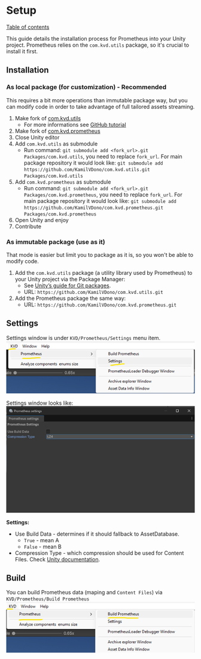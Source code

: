 # Setup

[Table of contents](index.md)

This guide details the installation process for Prometheus into your Unity project. Prometheus relies on the `com.kvd.utils` package, so it's crucial to install it first.

## Installation

### As local package (for customization) - Recommended

This requires a bit more operations than immutable package way, but you can modify code in order to take advantage of full tailored assets streaming.

1. Make fork of [com.kvd.utils](https://github.com/KamilVDono/com.kvd.utils)
   - For more informations see [GitHub tutorial](https://docs.github.com/en/pull-requests/collaborating-with-pull-requests/working-with-forks/fork-a-repo)
2. Make fork of [com.kvd.prometheus](https://github.com/KamilVDono/com.kvd.prometheus)
3. Close Unity editor
4. Add `com.kvd.utils` as submodule
   - Run command: `git submodule add <fork_url>.git Packages/com.kvd.utils`, you need to replace `fork_url`. For main package repository it would look like: `git submodule add https://github.com/KamilVDono/com.kvd.utils.git Packages/com.kvd.utils`
5. Add `com.kvd.prometheus` as submodule
   - Run command: `git submodule add <fork_url>.git Packages/com.kvd.prometheus`, you need to replace `fork_url`. For main package repository it would look like: `git submodule add https://github.com/KamilVDono/com.kvd.prometheus.git Packages/com.kvd.prometheus`
6. Open Unity and enjoy
7. Contribute

### As immutable package (use as it)

That mode is easier but limit you to package as it is, so you won't be able to modify code.

1. Add the `com.kvd.utils` package (a utility library used by Prometheus) to your Unity project via the Package Manager:
   - See [Unity’s guide for Git packages](https://docs.unity3d.com/Manual/upm-ui-giturl.html).
   - URL: `https://github.com/KamilVDono/com.kvd.utils.git`
2. Add the Prometheus package the same way:
   - URL: `https://github.com/KamilVDono/com.kvd.prometheus.git`

## Settings

Settings window is under `KVD/Prometheus/Settings` menu item.
![settings_menu_item.png](./images/settings_menu_item.png)

Settings window looks like:
![settings_window.png](./images/settings_window.png)

**Settings:**
* Use Build Data - determines if it should fallback to AssetDatabase.
    * `True` - mean A
    * `False` - mean B
* Compression Type - which compression should be used for Content Files. Check [Unity documentation](https://docs.unity3d.com/ScriptReference/CompressionType.html).

## Build

You can build Prometheus data (maping and `Content Files`) via `KVD/Prometheus/Build Prometheus`
![build_menu.png](./images/build_menu.png)